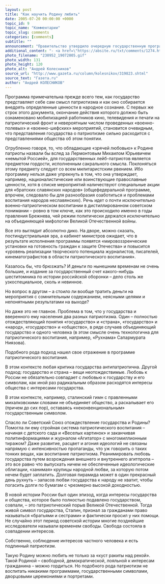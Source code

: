```yaml
---
layout: post
title: "Как научить Родину любить"
date: 2005-07-20 00:00:00 +0000
topic_id: 9
topic_name: "Комментарии"
topic_slug: comments
categories: [comments]
subtitle: ""
announcement: "Правительство утвердило очередную государственную программу патриотического воспитания трудящихся на 2006–2010 годы. Предыдущая, по счастью, прошла незамеченной для патриотических чувств россиян. Однако новый документ отличает слишком заметный милитаристский уклон с акцентом на военное воспитание младшего поколения и некоторая агрессивность, перемешанная с запальчивостью («противодействие попыткам дискредитации, девальвации патриотической идеи в средствах массовой информации, произведениях литературы и искусства»)."
additional_content: "- <a href=\"https://absite.ru/txt/comments/1274.html\">Пятилетка любви</a>"
photo_filename: "230952_19072005.gif"
photo_width: 131
photo_height: 120
photo_alt: "Андрей Колесников"
source_url: "http://www.gazeta.ru/column/kolesnikov/319823.shtml"
source_text: "Газета.ru"
author: "Андрей КОЛЕСНИКОВ"
---
```

Программа примечательна прежде всего тем, как государство представляет себе сам смысл патриотизма и как оно собирается внедрять определенные ценности в народное сознание. С первых же строк этого документа, окончание действия которого должно быть ознаменовано мобилизацией работников кино, телевидения и печати на патриотический фронт и невероятным числом проведенных «военно-полевых» и «военно-шефских» мероприятий, становится очевидным, что представления государства о патриотизме сильно расходится с представлениями общества об этом понятии.

Огрубленно говоря, то, что обладающие «зрячей любовью» к Родине патриоты назвали бы вслед за Лермонтовым Михаилом Юрьевичем «немытой Россией», для государственных лейб-патриотов является предметом гордости, исполненным сакрального смысла. Поклоняться этому предмету следует со всем милитаристским рвением. Ибо программу нельзя даже упрекнуть в том, что она утверждает, например, националистические или воинствующие православные ценности, хотя в списке мероприятий наличествуют специальные акции для «братских славянских народов» (общефедеральной программе, впрочем, следовало бы для разнообразия озаботиться и проблемами воспитания народов неславянских). Речь идет о почти исключительно военно-патриотическом воспитании в дистиллированном советском понимании – ровно в том ключе, как это происходило именно в годы правления Брежнева, чей режим политически держался исключительно на объединяющей мифологии Великой Отечественной войны.

Все это выглядит абсолютно дико. На дворе, можно сказать, постиндустриальная эра, а кабинет министров ожидает, что в результате исполнения программы появятся «мировоззренческие установки на готовность граждан к защите Отечества» и повысится «уровень реализации творческого потенциала журналистов, писателей, кинематографистов в области патриотического воспитания».

Казалось бы, что брюзжать? И деньги по нынешним временам не очень большие, и издание за государственный счет какого-нибудь шеститомника по истории российской оборонки – дело столь же узкоспециальное, сколь и невинное.

Но вопрос в другом – а стоило ли вообще тратить деньги на мероприятия с сомнительным содержанием, неясными целями и непонятными результатами на выходе?

Но даже это не главное. Проблема в том, что у государства и вверенного ему населения два разных патриотизма. Один – полностью отождествляющий понятия «государство» и «страна», «государство» и «народ», «государство» и «общество», в ряде случаев объединяющий государство и одного человека (в этом смысле очень технологична для патриотического воспитания, например, «Рухнама» Сапармурата Ниязова).

Подобного рода подход нашел свое отражение в программе патриотического воспитания.

В этом контексте любая критика государства антипатриотична. Другой подход: государство и страна – вещи неотождествимые. Любовь к России не обязательно совпадает с любовью к государству и его символам, как иной раз радикальным образом расходятся интересы общества с интересами государства.

В этом контексте, например, сталинский гимн с правленными михалковскими словами не объединяет общество, а раскалывает его (причем до сих пор), оставаясь «неконвенциональным» государственным символом.

Спасло ли Советский Союз отождествление государства и Родины? Помогла ли ему стройная система патриотического воспитания – начиная с детского сада и «Веселых картинок» и заканчивая политинформациями и журналом «Агитатор» с многомиллионным тиражом? Даже развитие, расцвет и агония идеологий не связаны напрямую с интенсивностью пропаганды, что уж говорить о таких тонких вещах, как воспитание патриотизма. Реанимировать любовь государства путем возрождения внешнего и внутреннего агитпропа – это все равно что выпускать ничем не обеспеченные идеологические облигации, «занимая» крупицы народной любви, за которую потом нечем будет заплатить. Долговая пирамида может в один прекрасный день рухнуть – запасов любви государства к народу не хватит, чтобы погасить долги по бумагам с чрезмерно высокой доходностью.

В новой истории России был один эпизод, когда интересы государства и общества, которое было полностью подавлено государством, совпали, – это патриотический порыв Великой Отечественной. Тогда живой символ государства, Сталин, признал за гражданами право называться «братьями и сестрами» и фактически просил у них помощи. Не случайно этот период советской истории многие позднейшие исследователи называли временем свободы. Свобода состояла в совпадении интересов.

Собственно, соблюдение интересов частного человека и есть подлинный патриотизм.

Такую Родину можно любить не только за «куст ракиты над рекой». Такой Родиной – свободной, демократической, лояльной к интересам гражданина – можно гордиться. Но подобного рода патриотизм не воспитать никакими программами, государственными символами, дворцовыми церемониями и портретами.
